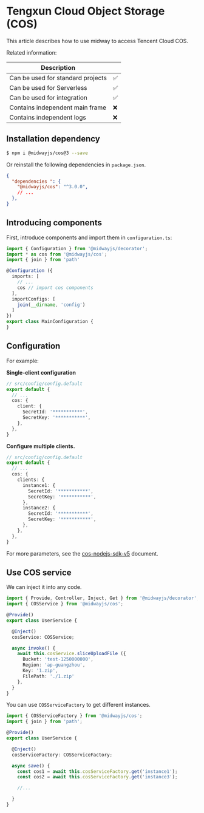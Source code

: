 # Tengxun Cloud Object Storage (COS)

This article describes how to use midway to access Tencent Cloud COS.

Related information:

| Description |     |
| ----------------- | --- |
| Can be used for standard projects | ✅ |
| Can be used for Serverless | ✅ |
| Can be used for integration | ✅ |
| Contains independent main frame | ❌ |
| Contains independent logs | ❌ |



## Installation dependency

```bash
$ npm i @midwayjs/cos@3 --save
```

Or reinstall the following dependencies in `package.json`.

```json
{
  "dependencies ": {
    "@midwayjs/cos": "^3.0.0",
    // ...
  },
}
```



## Introducing components


First, introduce components and import them in `configuration.ts`:

```typescript
import { Configuration } from '@midwayjs/decorator';
import * as cos from '@midwayjs/cos';
import { join } from 'path'

@Configuration ({
  imports: [
    // ...
    cos // import cos components
  ],
  importConfigs: [
    join(__dirname, 'config')
  ]
})
export class MainConfiguration {
}
```


## Configuration

For example:


**Single-client configuration**
```typescript
// src/config/config.default
export default {
  // ...
  cos: {
    client: {
      SecretId: '***********',
      SecretKey: '***********',
    },
  },
}
```


**Configure multiple clients.**

```typescript
// src/config/config.default
export default {
  // ...
  cos: {
    clients: {
      instance1: {
        SecretId: '***********',
        SecretKey: '***********',
      },
      instance2: {
        SecretId: '***********',
        SecretKey: '***********',
      },
    },
  },
}
```
For more parameters, see the [cos-nodejs-sdk-v5](https://github.com/tencentyun/cos-nodejs-sdk-v5) document.


## Use COS service


We can inject it into any code.
```typescript
import { Provide, Controller, Inject, Get } from '@midwayjs/decorator';
import { COSService } from '@midwayjs/cos';

@Provide()
export class UserService {

  @Inject()
  cosService: COSService;

  async invoke() {
    await this.cosService.sliceUploadFile ({
      Bucket: 'test-1250000000',
      Region: 'ap-guangzhou',
      Key: '1.zip',
      FilePath: './1.zip'
    },
  }
}
```


You can use `COSServiceFactory` to get different instances.
```typescript
import { COSServiceFactory } from '@midwayjs/cos';
import { join } from 'path';

@Provide()
export class UserService {

  @Inject()
  cosServiceFactory: COSServiceFactory;

  async save() {
    const cos1 = await this.cosServiceFactory.get('instance1');
    const cos2 = await this.cosServiceFactory.get('instance3');

    //...

  }
}
```

